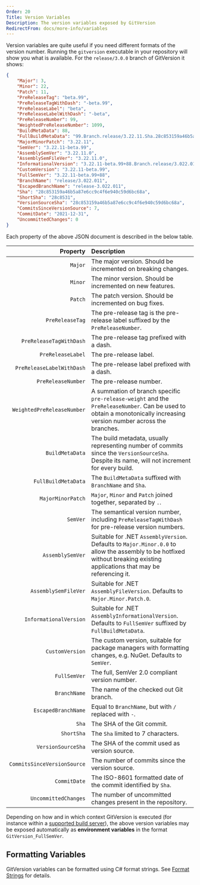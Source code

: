 ```yaml
---
Order: 20
Title: Version Variables
Description: The version variables exposed by GitVersion
RedirectFrom: docs/more-info/variables
---
```


Version variables are quite useful if you need different formats of the version
number. Running the `gitversion` executable in your repository will show you
what is available. For the `release/3.0.0` branch of GitVersion it shows:

```json
{
    "Major": 3,
    "Minor": 22,
    "Patch": 11,
    "PreReleaseTag": "beta.99",
    "PreReleaseTagWithDash": "-beta.99",
    "PreReleaseLabel": "beta",
    "PreReleaseLabelWithDash": "-beta",
    "PreReleaseNumber": 99,
    "WeightedPreReleaseNumber": 1099,
    "BuildMetaData": 88,
    "FullBuildMetaData": "99.Branch.release/3.22.11.Sha.28c853159a46b5a87e6cc9c4f6e940c59d6bc68a",
    "MajorMinorPatch": "3.22.11",
    "SemVer": "3.22.11-beta.99",
    "AssemblySemVer": "3.22.11.0",
    "AssemblySemFileVer": "3.22.11.0",
    "InformationalVersion": "3.22.11-beta.99+88.Branch.release/3.022.011.Sha.28c853159a46b5a87e6cc9c4f6e940c59d6bc68a",
    "CustomVersion": "3.22.11-beta.99",
    "FullSemVer": "3.22.11-beta.99+88",
    "BranchName": "release/3.022.011",
    "EscapedBranchName": "release-3.022.011",
    "Sha": "28c853159a46b5a87e6cc9c4f6e940c59d6bc68a",
    "ShortSha": "28c8531",
    "VersionSourceSha": "28c853159a46b5a87e6cc9c4f6e940c59d6bc68a",
    "CommitsSinceVersionSource": 7,
    "CommitDate": "2021-12-31",
    "UncommittedChanges": 0
}
```

Each property of the above JSON document is described in the below table.

|                          Property | Description                                                                                                                                                                |
| --------------------------------: | :------------------------------------------------------------------------------------------------------------------------------------------------------------------------- |
|                           `Major` | The major version. Should be incremented on breaking changes.                                                                                                              |
|                           `Minor` | The minor version. Should be incremented on new features.                                                                                                                  |
|                           `Patch` | The patch version. Should be incremented on bug fixes.                                                                                                                     |
|                   `PreReleaseTag` | The pre-release tag is the pre-release label suffixed by the `PreReleaseNumber`.                                                                                           |
|           `PreReleaseTagWithDash` | The pre-release tag prefixed with a dash.                                                                                                                                  |
|                 `PreReleaseLabel` | The pre-release label.                                                                                                                                                     |
|         `PreReleaseLabelWithDash` | The pre-release label prefixed with a dash.                                                                                                                                |
|                `PreReleaseNumber` | The pre-release number.                                                                                                                                                    |
|        `WeightedPreReleaseNumber` | A summation of branch specific `pre-release-weight` and the `PreReleaseNumber`. Can be used to obtain a monotonically increasing version number across the branches.       |
|                   `BuildMetaData` | The build metadata, usually representing number of commits since the `VersionSourceSha`. Despite its name, will not increment for every build.                             |
|               `FullBuildMetaData` | The `BuildMetaData` suffixed with `BranchName` and `Sha`.                                                                                                                  |
|                 `MajorMinorPatch` | `Major`, `Minor` and `Patch` joined together, separated by `.`.                                                                                                            |
|                          `SemVer` | The semantical version number, including `PreReleaseTagWithDash` for pre-release version numbers.                                                                          |
|                  `AssemblySemVer` | Suitable for .NET `AssemblyVersion`. Defaults to `Major.Minor.0.0` to allow the assembly to be hotfixed without breaking existing applications that may be referencing it. |
|              `AssemblySemFileVer` | Suitable for .NET `AssemblyFileVersion`. Defaults to `Major.Minor.Patch.0`.                                                                                                |
|            `InformationalVersion` | Suitable for .NET `AssemblyInformationalVersion`. Defaults to `FullSemVer` suffixed by `FullBuildMetaData`.                                                                |
|                   `CustomVersion` | The custom version, suitable for package managers with formatting changes, e.g. NuGet. Defaults to `SemVer`.                                                               |
|                      `FullSemVer` | The full, SemVer 2.0 compliant version number.                                                                                                                             |
|                      `BranchName` | The name of the checked out Git branch.                                                                                                                                    |
|               `EscapedBranchName` | Equal to `BranchName`, but with `/` replaced with `-`.                                                                                                                     |
|                             `Sha` | The SHA of the Git commit.                                                                                                                                                 |
|                        `ShortSha` | The `Sha` limited to 7 characters.                                                                                                                                         |
|                `VersionSourceSha` | The SHA of the commit used as version source.                                                                                                                              |
|       `CommitsSinceVersionSource` | The number of commits since the version source.                                                                                                                            |
|                      `CommitDate` | The ISO-8601 formatted date of the commit identified by `Sha`.                                                                                                             |
|              `UncommittedChanges` | The number of uncommitted changes present in the repository.                                                                                                               |

Depending on how and in which context GitVersion is executed (for instance
within a [supported build server][build-servers]), the above version variables
may be exposed automatically as **environment variables** in the format
`GitVersion_FullSemVer`.

## Formatting Variables

GitVersion variables can be formatted using C# format strings. See [Format Strings](/docs/reference/custom-formatting) for details.

[build-servers]: ./build-servers/

